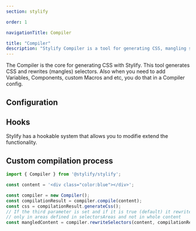 ```yaml
---
section: stylify

order: 1

navigationTitle: Compiler

title: "Compiler"
description: "Stylify Compiler is a tool for generating CSS, mangling selectors and a lot more."
---
```


The Compiler is the core for generating CSS with Stylify. This tool generates CSS and rewrites (mangles) selectors. Also when you need to add Variables, Components, custom Macros and etc, you do that in a Compiler config.

<docs-section>
<template #description>

## Syntax
Syntax is similar to CSS `property:value` with a few differences:
- Use `_` (one underscore) for a space and `^` (a hat) for a quote
- The default syntax pattern is `<screen>:<pseudo classes>:<property>:<value>`. Sceens and pseudo classes are optional.
- Screns can be combined using logical operands:
	- **Logical AND**: `&&`
	- **Logical OR**: `||`

</template>
<template #code>

```html
color:blue => blue color
hover:color:blue => blue color after hover
lg:color:blue => blue color for from selected screen
lg:hover:color:blue => blue color after hover from selected screen

lg&&dark:color:red => large screen and prefer-color-scheme dark
minw740px||landscape:color:blue => for min width or landscape
```

</template>
</docs-section>

## Configuration

<docs-section>
<template #description>

### dev
If dev is set to true, the generated CSS will contain new lines and spaces to be more readable, selectors in generated CSS will not be mangled and if any variable is missing, only a warning will be shown in the console.

</template>
<template #code>

```js
const compilerConfig = {
	dev: true
};
```

</template>
</docs-section>

<docs-section>
<template #description>

### macros
Macros are used to match selectors and generate css according to the match. The key inside the object can be a string or a regular expression.

Eeach matched selector is automatically mangled if enabled: `color:rgb(255,255,255)` => `ab`.

</template>
<template #code>

```js
const compilerConfig = {
	macros: {
		'color:(\\S+?)': (macroMatch, cssProperties) => {
			// color:blue => will create => color: blue
			// You can also use addMultiple({})
			cssProperties.add('color', macroMatch.getCapture(0));
		},
	},
};
```

Usage:
```html
<span class="color:red"></span>
<div class="color:#000"></span>
<div class="color:rgb(255,255,255)"></span>
```

</template>
</docs-section>

<docs-section>
<template #description>

### variables
Variables can be used in a selector or accessed inside a macro.

</template>
<template #code>

```js
const compilerConfig = {
	variables: {
		blue: '#01befe',
		shadow: '0 8px 32px -8px rgb(0, 0, 0, 0.2)',
		// When variable is an object, Stylify tries to find screen for it
		// You can use any screen you have defined in the screens
		dark: { blue: 'lightblue' },
		md: { fontSize: 24px },
		'minw640px': { fontSize: 32px },
		// When screen is not found, it falls back to a random custom selector
		'.dark': { blue: 'lightblue' },
		':root[data-theme="dark"]': { blue: 'lightblue' }
	},
	// By default variables are replaced by their value. If this option is enabled, they
	// are replaced by var(--variableName) and can be more dynamic.
	// This is great for example for switching between light and dark mode.
	replaceVariablesByCssVariables: false,
	// By default, variables are automatically injected into the generated CSS as CSS variables.
	// You can change this behavior by setting the option bellow to false
	injectVariablesIntoCss: true
};
```

Usage:
```html
<span class="color:$blue"></span>
```

</template>
</docs-section>

<docs-section>
<template #description>

### screens
Screens are used to generate media queries. The key can be a string or a regular expression. You can use predefined [screens](/docs/stylify/native-preset#screens) or define your own.

</template>
<template #code>

```js
const compilerConfig = {
	screens: {
		'sm': '(min-width: 400px)',
		// Screens can also be functions
		// That allows you to make as flexible screen as possible
		'minw\\w+': (screen) => `(min-width: ${screen.replace('minw', '')})`
	}
};
```

Usage:
```html
<span class="sm:color:darkred"></span>
<div class="minw640px:color:$blue"></span>
<div class="minw80rem:color:darkgreen"></span>
```

</template>
</docs-section>

<docs-section>
<template #description>

### components
Components can decrease the amount of selectors in a template. They can be defined in the file where they are used or in the config. When defined using content-option, it expects javascript object without surrounding brackets.
When defining a component, you can also use [nested syntax](#nested-syntax-for-custom-selectors)

Components can be also defined directly in files using [content options](#contentoptionsprocessors).

</template>
<template #code>

```js
const compilerConfig = {
	components: {
		// selector => dependencies
		'button': 'padding:4px background:black color:white hover:background:grey',
		'container': `
			max-width:1024px
			margin:0_auto
			md:max-width:1280px
		`,
		// You can define multiple components in one key, just separate them by "," (comma)
		'wrapper, footer': 'padding:24px',
		// When one component is defined multiple times, the selectors are merged
		// When selectorsChain is defined the last one is applied
		'wrapper': 'margin-top:24px',
		'button--big': `
			&.btn {
				font-size:48px
			}
		`
	}
};
```

Usage:
```html
<span class="button"></span>
<div class="container"></div>
```

</template>
</docs-section>

<docs-section>
<template #description>

### customSelectors
Custom selectors allows you to write CSS selectors for elements.
When configuring pseudo class for direct element, you can use the pseudo class directly. When the selector is not direct, then the pseudo class should be on the selector and not in the Stylify selector. Checkout the examples.

Custom selectors can be also defined directly in files using [content options](#contentoptionsprocessors).


</template>
<template #code>

```js
const compilerConfig = {
	customSelectors: {
		// selector => dependencies
		'article': 'font-size:16px line-height:28px color:#222',
		'article h1, article h2': 'color:blue',
		// For indirect selectors with pseudo class like `div > button`, `article a`
		'article a:hover': 'color:blue'
		'article a:hover i': 'color:white'
		// For direct selectors with pseudo class like a, input or a.button and a.link
		'a': 'color:green hover:color:blue',
		'a.link': 'color:green hover:color:red'
	}
};
```

Usage:
```html
<article></article>
```

</template>
</docs-section>

<docs-section>
<template #description>

#### Nested syntax for custom selectors
You can nest selectors using SCSS-like syntax.
To create the selector is the same like in CSS. To refer the upper level use the `&` character.
To keep things simple, the only feature is nesting and chaining. The syntax is the same for `content options`. The pseudo classes like `:hover` works the same like in the example above.
The example bellow will generate the following:
- `header { width:800px }`
- `header nav { font-size:14px }`
- `header.fixed {}`
- `.docs header { background:blue }`
- `header h1, header h2 { font-family:arial }`

</template>
<template #code>

```js
const compilerConfig = {
	customSelectors: {
		'header': `
			width:800px
			nav {
				font-size:14px
			}
			&.fixed {
				position:fixed
			}
			.docs & { background:blue }
			h1, h2 { font-family:arial }
		`
	}
}
```

</template>

</docs-section>

<docs-section>
<template #description>

Custom selectors can be also written directly into the class attributes. The syntax is the following `[selector]{macros}`. Instead of a space use the `_` underscore. For a quote, use `^`. And to split different macros use `;`.
The example bellow will generate the following:
- `.docs [.docs_&]{font-size:14px;color:#222} {font-size:14px; color:#222}`
- `[h1,h2]{margin-top:0} h1, [h1,h2]{margin-top:0} h2 { margin-top:0 }`

For pseudo classes
- `[a]{hover:color:steelblue} a:hover {color:steelblue}`
- `[a:hover]{color:stelblue} a:hover {color:stelblue}`
- `[&:hover_a]{color:stelblue}:hover a {color:stelblue}`


</template>
<template #code>

```html
<article class="
	[.docs_&]{font-size:14px;color:#222}
	[h1,h2]{margin-top:0}

	[a]{hover:color:steelblue}
	[a:hover]{color:stelblue}
	[&:hover_a]{color:stelblue}
"></article>
```

</template>

</docs-section>

<docs-section>
<template #description>

### helpers
Helpers are functions that can be called when a selector is matched and its properties are being generated.

</template>
<template #code>

```js
const compilerConfig = {
	helpers: {
		shortcut(value) {
			const shortcuts = {
				'bgc': 'background-color',
				'zi': 'z-index'
			};

			return value in shortcuts ? shortcuts[value] : value;
		},
		joinText(...texts) => '"' + texts.join(' ') + '"'
	},
	macros: {
		'(bgc|zi):(\\S+?)': function (macroMatch, cssProperties) {
			const property = this.helpers.shortcut(macroMatch.getCapture(0));
			macroMatch.add(property, cssProperties.getCapture(1));
		}
	}
}
```

Usage:
```html
<div class="
	zi:2 bgc:red
	color:lighten(#000,10)
	content:joinText(^Custom^,^Long_Text^)
"></div>
```

</template>
</docs-section>

<docs-section>
<template #description>

### selectorsAreas
In case you want to rewrite selectors in any framework specific class attribute, you must define that attribute to be matched.
By default Stylify support a few syntaxes from Vue, React, Lit, AlpineJS and Nette. In case, some of the class attributes wasn't matched, add the selectorsAreas option with a regular expression to match it.

</template>
<template #code>

```js
const compilerConfig = {
	selectorsAreas: [
		// Vue.js
		'(?:^|\\s+)(?:v-bind)?:class="([^"]+)"',
		// React
		'(?:^|\\s+)className="([^"]+)"'
	]
};
```

</template>
</docs-section>

<docs-section>
<template #description>

### ignoredAreas
In case you need to mark a code to be ignored during compilatio, you can use ignored areas.

`stylify-ignore` and `stylify-runtime-ignore` are by default areas you can use to remove content from compilation.

Also the following elements are ignored (only without attributes): `code, head, pre, script, style`.

Note that matching tags or areas using regular expressions is not reliable in some situations, therefore try to use the `stylify-ignore` as it is the most reliable option.

</template>
<template #code>

```js
const compilerConfig = {
	selectorsAreas: [
		// Vue.js
		'(?:^|\\s+)(?:v-bind)?:class="([^"]+)"',
		// React
		'(?:^|\\s+)className="([^"]+)"'
	]
};
```

Usage
```html
<!-- stylify-ignore -->
Everything inside will be ignored
<div class="color:red"></div>
<!-- /stylify-ignore -->
```

</template>
</docs-section>

<docs-section>
<template #description>

### pregenerate
The pregenerate option allows you to add some content into the compilation process.

</template>
<template #code>

```js
const compilerConfig = {
	pregenerate: 'color:red color:blue width:100%'
};
```

</template>
</docs-section>


<docs-section>
<template #description>

### contentOptionsProcessors
Some configuration options can be defined directly in the file. It's good to keep the definition of for example a component with its HTML.

</template>
<template #code>

```html
// Components expects a valid javascript object as value
stylify-components
	button: `font-size:24px padding:4px`,
	'button--big': `
		&.btn {
			font-size:48px
		}
	`
/stylify-components

// Variables expects a valid javascript object as value
stylify-variables
	blue: `#01befe`
/stylify-variables

// Custom selectors expects a valid javascript object as value
stylify-customSelectors
	article: `font-size:24px`
/stylify-customSelectors

// Pregenerate expects a string
stylify-pregenerate
	border-top:1px_solid_#444
/stylify-pregenerate

stylify-screens
	'testScreen': '(min-width: 123px)',
	'dynamic\\w+': (screen) => `(max-width: ${screen.replace('dynamic', '')})`
/stylify-screens
```

Adding custom content option processor
```js
const compilerConfig = {
	contentOptionsProcessors: {
		// Content options is an object of already matched options.
		// OptionMatch value is the matched value of your option
		// stylify-myOption optionMatchValue /stylify-myOption
		myOption: (contentOptions, optionMatchValue) => {
			// Process the option value ...

			contentOptions.myOptionData = optionMatchValue;
			// You must return the contentOptions object
			return contentOptions;
		}
	};
}
```

</template>
</docs-section>

<docs-section>
<template #description>

### Compilation Result
Compilation result can be created or configured and passed into the Compiler as a second argument. By this approach, you can change the compilation behavior and extend the functionality.

<note>
Be aware that if you modifie compilation result or create a new one with a wrong configuration, you can break the whole compilation process.
</note>

</template>
<template #code>

```js
const compilationResult = new CompilationResult({
	// All options are optional
	dev: false,
	// If reconfigurable is set to false, the configuration will not change
	reconfigurable: false,
	// This function is responsible for sorting screens before the CSS is generated.
	// The argument is a Map type and the function must also return a Map type.
	screensSortingFunction: (screensList) => { return screensList },
	// If mangle selectors is true, selectors within the CSS will be manhled
	mangleSelectors: false,
});
```

</template>
</docs-section>

<docs-section>
<template #description>

### CSS Record
Css record can be accessed only through a hook `compilationResult:configureCssRecord`. The CSS record is responsible for keeping the CSS tree and how the selectors are joined, managed and etc.

</template>
<template #code>

```js
hooks.addListener('compilationResult:configureCssRecord', ({cssRecord}) => {
	// ...
});
```

</template>
</docs-section>

## Hooks

Stylify has a hookable system that allows you to modifie extend the functionality.

<docs-section>
<template #description>

- **compiler:beforeMacrosProcessed**: Before the content is processed and macros matched
- **compiler:afterMacrosProcessed**: Right after the `beforeMacrosProcessed`
- **compiler:compilationResultConfigured**: Triggered when compilation result is ready
- **compiler:newMacroMatch**: This hook is triggered when a macro is matched within the content
- **compiler:processContentOption:\[option\]**: Triggerd when processing content option. The `[option]` must be replaced by the name of content option like `customOption` if ou want to process your own options
- **compilationResult:configureCssRecord**: This hook is called when css record is created. You can for example set the scope
- **cssRecord:addProperty**: This is called right before the css `property:value` is added.
- **cssRecord:cssGenerated**: Triggered when the css was generated

</template>
<template #code>

```js
import { hooks } from '@stylify/stylify';

hooks.addListener('hoook:name', (options) => {});
```

</template>
</docs-section>

## Custom compilation process
```js
import { Compiler } from '@stylify/stylify';

const content = '<div class="color:blue"></div>';

const compiler = new Compiler();
const compilationResult = compiler.compile(content);
const css = compilationResult.generateCss();
// If the third parameter is set and if it is true (default) it rewrites selectors
// only in areas defined in selectorsAreas and not in whole content
const mangledContent = compiler.rewriteSelectors(content, compilationResult, true);
```
